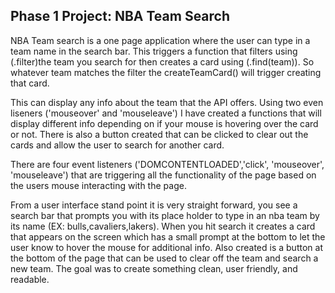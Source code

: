 ## Phase 1 Project: NBA Team Search

NBA Team search is a one page application where the user can type in a team name in the search bar. This triggers a function that filters using (.filter)the team you search for then creates a card using (.find(team)). So whatever team matches the filter the createTeamCard() will trigger creating that card.

This can display any info about the team that the API offers. Using two even liseners ('mouseover' and 'mouseleave') I have created a functions that will display different info depending on if your mouse is hovering over the card or not. There is also a button created that can be clicked to clear out the cards and allow the user to search for another card.

There are four event listeners ('DOMCONTENTLOADED','click', 'mouseover', 'mouseleave') that are triggering all the functionality of the page based on the users mouse interacting with the page.

From a user interface stand point it is very straight forward, you see a search bar that prompts you with its place holder to type in an nba team by its name (EX: bulls,cavaliers,lakers). When you hit search it creates a card that appears on the screen which has a small prompt at the bottom to let the user know to hover the mouse for additional info. Also created is a button at the bottom of the page that can be used to clear off the team and search a new team. The goal was to create something clean, user friendly, and readable.
